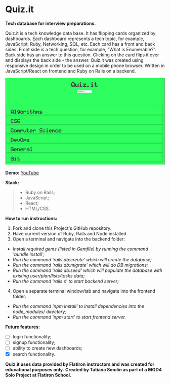 # Quiz.it

**Tech database for interview preparations.**


Quiz.it is a tech knowledge data base. It has flipping cards organized by dashboards. Each dashboard represents a tech topic, for example, JavaScript, Ruby, Networking, SQL, etc. Each card has a front and back sides. Front side is a tech question, for example, "What is Enumerable?". Back side has an answer to this question. Clicking on the card flips it over and displays the back side - the answer. Quiz.it was created using responsive design in order to be used on a mobile phone browser. Written in JavaScript/React on frontend and Ruby on Rails on a backend.

![background](./src/pictures/quizit_gif.gif)

**Demo:** [YouTube](https://www.youtube.com/watch?v=V4qpqCHhSck)

**Stack:**
> - Ruby on Rails;
> - JavaScript;
> - React;
> - HTML/CSS.

**How to run instructions:**
1. Fork and clone this Project's GitHub repository.  
2. Have current version of Ruby, Rails and Node installed.
3. Open a terminal and navigate into the backend folder:
* _Install required gems (listed in Gemfile) by running the command 'bundle install';_
* _Run the command 'rails db:create' which will create the database;_
* _Run the command 'rails db:migrate' which will do DB migrations;_
* _Run the command 'rails db:seed' which will populate the database with existing user/plan/lists/tasks data;_
* _Run the command 'rails s' to start backend server;_
4. Open a separate terminal window/tab and navigate into the frontend folder:
* _Run the command 'npm install' to install dependencies into the node_modules/ directory;_
* _Run the command 'npm start' to start frontend server._


**Future features:**
- [ ] login functionality;
- [ ] signup functionality;
- [ ] ability to create new dashboards;
- [x] search functionality.

**Quiz.it uses data provided by Flatiron instructors and was created for educational purposes only.**
**Created by Tatiana Smolin as part of a MOD4 Solo Project at Flatiron School.**
